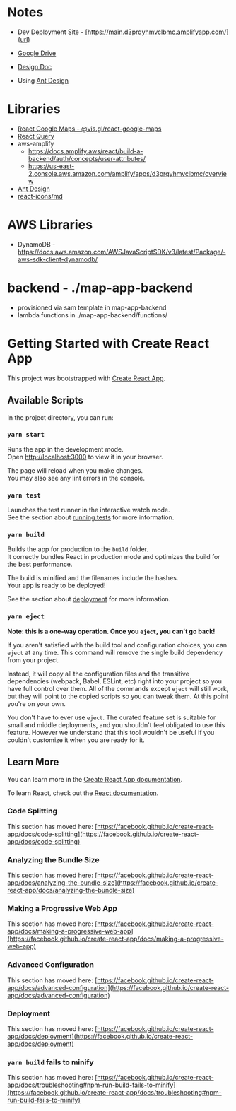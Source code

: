 # Notes

- Dev Deployment Site - [https://main.d3prqyhmvclbmc.amplifyapp.com/](url)

- [Google Drive](https://drive.google.com/drive/folders/1uNNYx3B4vuSA39m7bktqp9M_-Bn_L534)
- [Design Doc](https://docs.google.com/document/d/1msNrJvMxTN4Jp4JxNhMrArqtY5VRBMpU6_QLwFGYoeE/edit)
- Using [Ant Design](https://ant.design/)

# Libraries
- [React Google Maps - @vis.gl/react-google-maps](https://visgl.github.io/react-google-maps/)
- [React Query](https://tanstack.com/query/latest/docs/framework/react/reference/useQuery)
- aws-amplify
  - https://docs.amplify.aws/react/build-a-backend/auth/concepts/user-attributes/
  - https://us-east-2.console.aws.amazon.com/amplify/apps/d3prqyhmvclbmc/overview
- [Ant Design](https://ant.design/components/overview/)
- [react-icons/md](https://react-icons.github.io/react-icons/icons/md/)

# AWS Libraries
- DynamoDB - https://docs.aws.amazon.com/AWSJavaScriptSDK/v3/latest/Package/-aws-sdk-client-dynamodb/

# backend - ./map-app-backend
- provisioned via sam template in map-app-backend
- lambda functions in ./map-app-backend/functions/




# Getting Started with Create React App

This project was bootstrapped with [Create React App](https://github.com/facebook/create-react-app).

## Available Scripts

In the project directory, you can run:

### `yarn start`

Runs the app in the development mode.\
Open [http://localhost:3000](http://localhost:3000) to view it in your browser.

The page will reload when you make changes.\
You may also see any lint errors in the console.

### `yarn test`

Launches the test runner in the interactive watch mode.\
See the section about [running tests](https://facebook.github.io/create-react-app/docs/running-tests) for more information.

### `yarn build`

Builds the app for production to the `build` folder.\
It correctly bundles React in production mode and optimizes the build for the best performance.

The build is minified and the filenames include the hashes.\
Your app is ready to be deployed!

See the section about [deployment](https://facebook.github.io/create-react-app/docs/deployment) for more information.

### `yarn eject`

**Note: this is a one-way operation. Once you `eject`, you can't go back!**

If you aren't satisfied with the build tool and configuration choices, you can `eject` at any time. This command will remove the single build dependency from your project.

Instead, it will copy all the configuration files and the transitive dependencies (webpack, Babel, ESLint, etc) right into your project so you have full control over them. All of the commands except `eject` will still work, but they will point to the copied scripts so you can tweak them. At this point you're on your own.

You don't have to ever use `eject`. The curated feature set is suitable for small and middle deployments, and you shouldn't feel obligated to use this feature. However we understand that this tool wouldn't be useful if you couldn't customize it when you are ready for it.

## Learn More

You can learn more in the [Create React App documentation](https://facebook.github.io/create-react-app/docs/getting-started).

To learn React, check out the [React documentation](https://reactjs.org/).

### Code Splitting

This section has moved here: [https://facebook.github.io/create-react-app/docs/code-splitting](https://facebook.github.io/create-react-app/docs/code-splitting)

### Analyzing the Bundle Size

This section has moved here: [https://facebook.github.io/create-react-app/docs/analyzing-the-bundle-size](https://facebook.github.io/create-react-app/docs/analyzing-the-bundle-size)

### Making a Progressive Web App

This section has moved here: [https://facebook.github.io/create-react-app/docs/making-a-progressive-web-app](https://facebook.github.io/create-react-app/docs/making-a-progressive-web-app)

### Advanced Configuration

This section has moved here: [https://facebook.github.io/create-react-app/docs/advanced-configuration](https://facebook.github.io/create-react-app/docs/advanced-configuration)

### Deployment

This section has moved here: [https://facebook.github.io/create-react-app/docs/deployment](https://facebook.github.io/create-react-app/docs/deployment)

### `yarn build` fails to minify

This section has moved here: [https://facebook.github.io/create-react-app/docs/troubleshooting#npm-run-build-fails-to-minify](https://facebook.github.io/create-react-app/docs/troubleshooting#npm-run-build-fails-to-minify)
